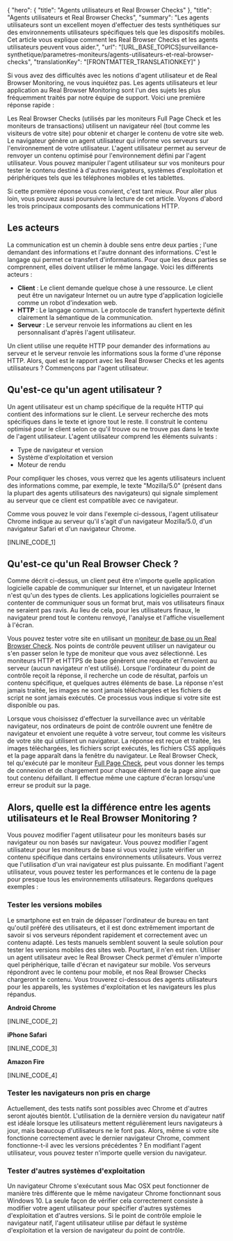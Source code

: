 {
  "hero": {
    "title": "Agents utilisateurs et Real Browser Checks"
  },
  "title": "Agents utilisateurs et Real Browser Checks",
  "summary": "Les agents utilisateurs sont un excellent moyen d'effectuer des tests synthétiques sur des environnements utilisateurs spécifiques tels que les dispositifs mobiles. Cet article vous explique comment les Real Browser Checks et les agents utilisateurs peuvent vous aider.",
  "url": "[URL_BASE_TOPICS]surveillance-synthetique/parametres-moniteurs/agents-utilisateurs-et-real-browser-checks",
  "translationKey": "[FRONTMATTER_TRANSLATIONKEY]"
}

Si vous avez des difficultés avec les notions d'agent utilisateur et de Real Browser Monitoring, ne vous inquiétez pas. Les agents utilisateurs et leur application au Real Browser Monitoring sont l'un des sujets les plus fréquemment traités par notre équipe de support. Voici une première réponse rapide :

Les Real Browser Checks (utilisés par les moniteurs Full Page Check et les moniteurs de transactions) utilisent un navigateur réel (tout comme les visiteurs de votre site) pour obtenir et charger le contenu de votre site web. Le navigateur génère un agent utilisateur qui informe vos serveurs sur l'environnement de votre utilisateur. L'agent utilisateur permet au serveur de renvoyer un contenu optimisé pour l'environnement défini par l'agent utilisateur. Vous pouvez manipuler l'agent utilisateur sur vos moniteurs pour tester le contenu destiné à d'autres navigateurs, systèmes d'exploitation et périphériques tels que les téléphones mobiles et les tablettes.

Si cette première réponse vous convient, c'est tant mieux. Pour aller plus loin, vous pouvez aussi poursuivre la lecture de cet article. Voyons d'abord les trois principaux composants des communications HTTP.

## Les acteurs

La communication est un chemin à double sens entre deux parties ; l'une demandant des informations et l'autre donnant des informations. C'est le langage qui permet ce transfert d'informations. Pour que les deux parties se comprennent, elles doivent utiliser le même langage. Voici les différents acteurs :

- **Client** : Le client demande quelque chose à une ressource. Le client peut être un navigateur Internet ou un autre type d'application logicielle comme un robot d'indexation web.
- **HTTP** : Le langage commun. Le protocole de transfert hypertexte définit clairement la sémantique de la communication.
- **Serveur** : Le serveur renvoie les informations au client en les personnalisant d'après l'agent utilisateur.

Un client utilise une requête HTTP pour demander des informations au serveur et le serveur renvoie les informations sous la forme d'une réponse HTTP. Alors, quel est le rapport avec les Real Browser Checks et les agents utilisateurs ? Commençons par l'agent utilisateur.

## Qu'est-ce qu'un agent utilisateur ?

Un agent utilisateur est un champ spécifique de la requête HTTP qui contient des informations sur le client. Le serveur recherche des mots spécifiques dans le texte et ignore tout le reste. Il construit le contenu optimisé pour le client selon ce qu'il trouve ou ne trouve pas dans le texte de l'agent utilisateur. L'agent utilisateur comprend les éléments suivants :

- Type de navigateur et version
- Système d'exploitation et version
- Moteur de rendu

Pour compliquer les choses, vous verrez que les agents utilisateurs incluent des informations comme, par exemple, le texte "Mozilla/5.0" (présent dans la plupart des agents utilisateurs des navigateurs) qui signale simplement au serveur que ce client est compatible avec ce navigateur.

Comme vous pouvez le voir dans l'exemple ci-dessous, l'agent utilisateur Chrome indique au serveur qu'il s'agit d'un navigateur Mozilla/5.0, d'un navigateur Safari et d'un navigateur Chrome.

[INLINE_CODE_1]

## Qu'est-ce qu'un Real Browser Check ?

Comme décrit ci-dessus, un client peut être n'importe quelle application logicielle capable de communiquer sur Internet, et un navigateur Internet n'est qu'un des types de clients. Les applications logicielles pourraient se contenter de communiquer sous un format brut, mais vos utilisateurs finaux ne seraient pas ravis. Au lieu de cela, pour les utilisateurs finaux, le navigateur prend tout le contenu renvoyé, l'analyse et l'affiche visuellement à l'écran.

Vous pouvez tester votre site en utilisant un [moniteur de base ou un Real Browser Check]([LINK_URL_1]). Nos points de contrôle peuvent utiliser un navigateur ou s'en passer selon le type de moniteur que vous avez sélectionné. Les moniteurs HTTP et HTTPS de base génèrent une requête et l'envoient au serveur (aucun navigateur n'est utilisé). Lorsque l'ordinateur du point de contrôle reçoit la réponse, il recherche un code de résultat, parfois un contenu spécifique, et quelques autres éléments de base. La réponse n'est jamais traitée, les images ne sont jamais téléchargées et les fichiers de script ne sont jamais exécutés. Ce processus vous indique si votre site est disponible ou pas.

Lorsque vous choisissez d'effectuer la surveillance avec un véritable navigateur, nos ordinateurs de point de contrôle ouvrent une fenêtre de navigateur et envoient une requête à votre serveur, tout comme les visiteurs de votre site qui utilisent un navigateur. La réponse est reçue et traitée, les images téléchargées, les fichiers script exécutés, les fichiers CSS appliqués et la page apparaît dans la fenêtre du navigateur. Le Real Browser Check, tel qu'exécuté par le moniteur [Full Page Check]([LINK_URL_2]), peut vous donner les temps de connexion et de chargement pour chaque élément de la page ainsi que tout contenu défaillant. Il effectue même une capture d'écran lorsqu'une erreur se produit sur la page.

## Alors, quelle est la différence entre les agents utilisateurs et le Real Browser Monitoring ?

Vous pouvez modifier l'agent utilisateur pour les moniteurs basés sur navigateur ou non basés sur navigateur. Vous pouvez modifier l'agent utilisateur pour les moniteurs de base si vous voulez juste vérifier un contenu spécifique dans certains environnements utilisateurs. Vous verrez que l'utilisation d'un vrai navigateur est plus puissante. En modifiant l'agent utilisateur, vous pouvez tester les performances et le contenu de la page pour presque tous les environnements utilisateurs. Regardons quelques exemples :

### Tester les versions mobiles

Le smartphone est en train de dépasser l'ordinateur de bureau en tant qu'outil préféré des utilisateurs, et il est donc extrêmement important de savoir si vos serveurs répondent rapidement et correctement avec un contenu adapté. Les tests manuels semblent souvent la seule solution pour tester les versions mobiles des sites web. Pourtant, il n'en est rien. Utiliser un agent utilisateur avec le Real Browser Check permet d'émuler n'importe quel périphérique, taille d'écran et navigateur sur mobile. Vos serveurs répondront avec le contenu pour mobile, et nos Real Browser Checks chargeront le contenu. Vous trouverez ci-dessous des agents utilisateurs pour les appareils, les systèmes d'exploitation et les navigateurs les plus répandus.

**Android Chrome**

[INLINE_CODE_2]

**iPhone Safari**

[INLINE_CODE_3]

**Amazon Fire**

[INLINE_CODE_4]

### Tester les navigateurs non pris en charge

Actuellement, des tests natifs sont possibles avec Chrome et d'autres seront ajoutés bientôt. L'utilisation de la dernière version du navigateur natif est idéale lorsque les utilisateurs mettent régulièrement leurs navigateurs à jour, mais beaucoup d'utilisateurs ne le font pas. Alors, même si votre site fonctionne correctement avec le dernier navigateur Chrome, comment fonctionne-t-il avec les versions précédentes ? En modifiant l'agent utilisateur, vous pouvez tester n'importe quelle version du navigateur.

### Tester d'autres systèmes d'exploitation

Un navigateur Chrome s'exécutant sous Mac OSX peut fonctionner de manière très différente que le même navigateur Chrome fonctionnant sous Windows 10. La seule façon de vérifier cela correctement consiste à modifier votre agent utilisateur pour spécifier d'autres systèmes d'exploitation et d'autres versions. Si le point de contrôle emploie le navigateur natif, l'agent utilisateur utilise par défaut le système d'exploitation et la version de navigateur du point de contrôle.
